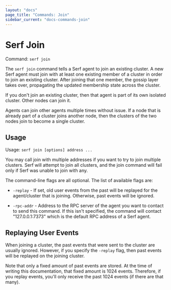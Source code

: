 ```yaml
---
layout: "docs"
page_title: "Commands: Join"
sidebar_current: "docs-commands-join"
---
```


# Serf Join

Command: `serf join`

The `serf join` command tells a Serf agent to join an existing cluster.
A new Serf agent must join with at least one existing member of a cluster
in order to join an existing cluster. After joining that one member,
the gossip layer takes over, propagating the updated membership state across
the cluster.

If you don't join an existing cluster, then that agent is part of its own
isolated cluster. Other nodes can join it.

Agents can join other agents multiple times without issue. If a node that
is already part of a cluster joins another node, then the clusters of the
two nodes join to become a single cluster.

## Usage

Usage: `serf join [options] address ...`

You may call join with multiple addresses if you want to try to join
multiple clusters. Serf will attempt to join all clusters, and the join
command will fail only if Serf was unable to join with any.

The command-line flags are all optional. The list of available flags are:

* `-replay` - If set, old user events from the past will be replayed for the
  agent/cluster that is joining. Otherwise, past events will be ignored.

* `-rpc-addr` - Address to the RPC server of the agent you want to contact
  to send this command. If this isn't specified, the command will contact
  "127.0.0.1:7373" which is the default RPC address of a Serf agent.

## Replaying User Events

When joining a cluster, the past events that were sent to the cluster are
usually ignored. However, if you specify the `-replay` flag, then past events
will be replayed on the joining cluster.

Note that only a fixed amount of past events are stored. At the time of writing
this documentation, that fixed amount is 1024 events. Therefore, if you replay
events, you'll only receive the past 1024 events (if there are that many).
